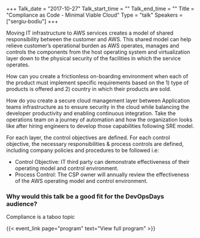 +++
Talk_date = "2017-10-27"
Talk_start_time = ""
Talk_end_time = ""
Title = "Compliance as Code - Minimal Viable Cloud"
Type = "talk"
Speakers = ["sergiu-bodiu"]
+++

Moving IT infrastructure to AWS services creates a model of shared responsibility between the customer and AWS. This shared model can help relieve customer’s operational burden as AWS operates, manages and controls the components from the host operating system and virtualization layer down to the physical security of the facilities in which the service operates.

How can you create a frictionless on-boarding environment when each of the product must implement specific requirements based on the 1) type of products is offered and 2) country in which their products are sold.

How do you create a secure cloud management layer between Application teams infrastructure as to ensure security in the cloud while balancing the developer productivity and enabling continuous integration. Take the operations team on a journey of automation and how the organization looks like after hiring engineers to develop those capabilities following SRE model.

For each layer, the control objectives are defined. For each control objective, the necessary responsibilities & process controls are defined, including company policies and procedures to be followed i.e:
<ul>
	<li>Control Objective: IT third party can demonstrate effectiveness of their operating model and control environment.</li>
	<li>Process Control: The CSP owner will annually review the effectiveness of the AWS operating model and control environment.</li>
</ul>

### Why would this talk be a good fit for the DevOpsDays audience?

Compliance is a taboo topic

{{< event_link page="program" text="View full program" >}}
